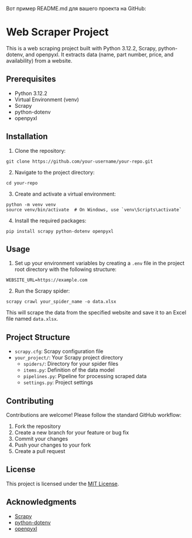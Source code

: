 Вот пример README.md для вашего проекта на GitHub:

# Web Scraper Project

This is a web scraping project built with Python 3.12.2, Scrapy, python-dotenv, and openpyxl. It extracts data (name, part number, price, and availability) from a website.

## Prerequisites

- Python 3.12.2
- Virtual Environment (venv)
- Scrapy
- python-dotenv
- openpyxl

## Installation

1. Clone the repository:

```
git clone https://github.com/your-username/your-repo.git
```

2. Navigate to the project directory:

```
cd your-repo
```

3. Create and activate a virtual environment:

```
python -m venv venv
source venv/bin/activate  # On Windows, use `venv\Scripts\activate`
```

4. Install the required packages:

```
pip install scrapy python-dotenv openpyxl
```

## Usage

1. Set up your environment variables by creating a `.env` file in the project root directory with the following structure:

```
WEBSITE_URL=https://example.com
```

2. Run the Scrapy spider:

```
scrapy crawl your_spider_name -o data.xlsx
```

This will scrape the data from the specified website and save it to an Excel file named `data.xlsx`.

## Project Structure

- `scrapy.cfg`: Scrapy configuration file
- `your_project/`: Your Scrapy project directory
  - `spiders/`: Directory for your spider files
  - `items.py`: Definition of the data model
  - `pipelines.py`: Pipeline for processing scraped data
  - `settings.py`: Project settings

## Contributing

Contributions are welcome! Please follow the standard GitHub workflow:

1. Fork the repository
2. Create a new branch for your feature or bug fix
3. Commit your changes
4. Push your changes to your fork
5. Create a pull request

## License

This project is licensed under the [MIT License](LICENSE).

## Acknowledgments

- [Scrapy](https://scrapy.org/)
- [python-dotenv](https://github.com/theskumar/python-dotenv)
- [openpyxl](https://openpyxl.readthedocs.io/en/stable/)